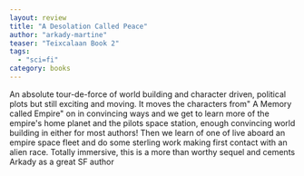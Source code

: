 ```yaml
---
layout: review
title: "A Desolation Called Peace"
author: "arkady-martine"
teaser: "Teixcalaan Book 2"
tags:
  - "sci=fi"
category: books
---
```


An absolute tour-de-force of world building and character driven, political plots but still exciting and moving. It 
moves the characters from" A Memory called Empire" on in convincing ways and we get to learn more of the empire's 
home planet and the pilots space station, enough convincing world building in either for most authors! 
Then we learn of one of live aboard an empire space fleet and 
do some sterling work making first contact with an alien race. Totally immersive, this is a more than worthy sequel 
and cements Arkady as a great SF author